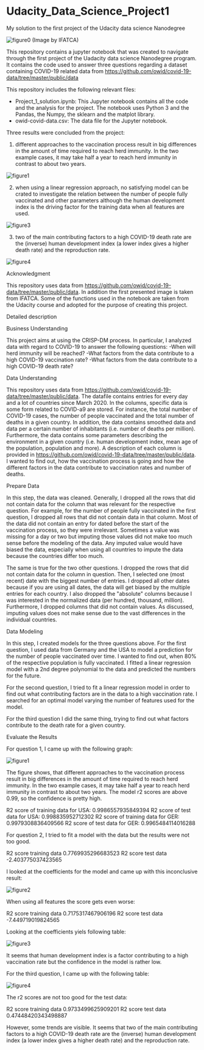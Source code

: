 # Udacity_Data_Science_Project1
My solution to the first project of the Udacity data science Nanodegree

![figure0](https://user-images.githubusercontent.com/65665840/112819315-c29bb800-9084-11eb-84e6-4814f39b6fdf.jpeg)
(Image by IFATCA)

This repository contains a jupyter notebook that was created to navigate through the first project of the Uadacity data science Nanodegree program. It contains the code used to answer three questions regarding a dataset containing COVID-19 related data from https://github.com/owid/covid-19-data/tree/master/public/data

This repository includes the following relevant files:
- Project_1_solution.ipynb: This Jupyter notebook contains all the code and the analysis for the project. The notebook uses Python 3 and the Pandas, the Numpy, the sklearn and the matplot library.
- owid-covid-data.csv: The data file for the Jupyter notebook.

Three results were concluded from the project:

1) different approaches to the vaccination process result in big differences in the amount of time required to reach herd immunity. In the two example cases, it may take half a year to reach herd immunity in contrast to about two years.

![figure1](https://user-images.githubusercontent.com/65665840/112819550-fecf1880-9084-11eb-8878-b46440050209.png)

2) when using a linear regression approach, no satisfying model can be crated to investigate the relation between the number of people fully vaccinated and other parameters although the human development index is the driving factor for the training data when all features are used.

![figure3](https://user-images.githubusercontent.com/65665840/112819605-0bec0780-9085-11eb-8e37-6f2af60e48b6.png)

3) two of the main contributing factors to a high COVID-19 death rate are the (inverse) human development index (a lower index gives a higher death rate) and the reproduction rate.

![figure4](https://user-images.githubusercontent.com/65665840/112819634-14444280-9085-11eb-8ebf-a927abb400b5.png)

Acknowledgment 

This repository uses data from https://github.com/owid/covid-19-data/tree/master/public/data. In addition the first presented image is taken from IFATCA. Some of the functions used in the notebook are taken from the Udacity course and adopted for the purpose of creating this project.

Detailed description

Business Understanding

This project aims at using the CRISP-DM process. In particular, I analyzed data with regard to COVID-19 to answer the following questions:
-When will herd immunity will be reached?
-What factors from the data contribute to a high COVID-19 vaccination rate?
-What factors from the data contribute to a high COVID-19 death rate?

Data Understanding

This repository uses data from https://github.com/owid/covid-19-data/tree/master/public/data. The datafile contains entries for every day and a lot of countries since March 2020. In the columns, specific data is some form related to COVID-a9 are stored. For instance, the total number of COVID-19 cases, the number of people vaccinated and the total number of deaths in a given country. In addition, the data contains smoothed data and data per a certain number of inhabitants (i.e. number of deaths per million). Furthermore, the data contains some parameters describing the environment in a given country (i.e. human development index, mean age of the population, population and more). A description of each column is provided in https://github.com/owid/covid-19-data/tree/master/public/data. I wanted to find out, how the vaccination process is going and how the different factors in the data contribute to vaccination rates and number of deaths.

Prepare Data

In this step, the data was cleaned. Generally, I dropped all the rows that did not contain data for the column that was relevant for the respective question. For example, for the number of people fully vaccinated in the first question, I dropped all rows that did not contain data in that column. Most of the data did not contain an entry for dated before the start of the vaccination process, so they were irrelevant. Sometimes a value was missing for a day or two but imputing those values did not make too much sense before the modeling of the data. Any imputed value would have biased the data, especially when using all countries to impute the data because the countries differ too much.

The same is true for the two other questions. I dropped the rows that did not contain data for the column in question. Then, I selected one (most recent) date with the biggest number of entries. I dropped all other dates because if you are using all dates, the data will get biased by the multiple entries for each country. I also dropped the "absolute" columns because I was interested in the normalized data (per hundred, thousand, million). Furthermore, I dropped columns that did not contain values. As discussed, imputing values does not make sense due to the vast differences in the individual countries.

Data Modeling

In this step, I created models for the three questions above. For the first question, I used data from Germany and the USA to model a prediction for the number of people vaccinated over time. I wanted to find out, when 80% of the respective population is fully vaccinated. I fitted a linear regression model with a 2nd degree polynomial to the data and predicted the numbers for the future.

For the second question, I tried to fit a linear regression model in order to find out what contributing factors are in the data to a high vaccination rate. I searched for an optimal model varying the number of features used for the model.

For the third question I did the same thing, trying to find out what factors contribute to the death rate for a given country.

Evaluate the Results

For question 1, I came up with the following graph:

![figure1](https://user-images.githubusercontent.com/65665840/112831269-00540d00-9094-11eb-938f-ce05a50f43d3.png)

The figure shows, that different approaches to the vaccination process result in big differences in the amount of time required to reach herd immunity. In the two example cases, it may take half a year to reach herd immunity in contrast to about two years. The model r2 scores are above 0.99, so the confidence is pretty high.

R2 score of training data for USA:
0.9986557935849394
R2 score of test data for USA:
0.998835952712302
R2 score of training data for GER:
0.9979308836409566
R2 score of test data for GER:
0.9965484114016288

For question 2, I tried to fit a model with the data but the results were not too good. 

R2 score training data
0.7769935296683523
R2 score test data
-2.403775037423565

I looked at the coefficients for the model and came up with this inconclusive result:

![figure2](https://user-images.githubusercontent.com/65665840/112831385-25488000-9094-11eb-8e63-43e6961d7d81.png)

When using all features the score gets even worse:

R2 score training data
0.7175317467906196
R2 score test data
-7.449719019824565

Looking at the coefficients yiels following table:

![figure3](https://user-images.githubusercontent.com/65665840/112833103-8cffca80-9096-11eb-8fb5-d194c27a95e5.png)

It seems that human development index is a factor contributing to a high vaccination rate but the confidence in the model is rather low.

For the third question, I came up with the following table:

![figure4](https://user-images.githubusercontent.com/65665840/112833224-bc163c00-9096-11eb-83ff-ada480f75eaa.png)

The r2 scores are not too good for the test data:

R2 score training data
0.9733499625909201
R2 score test data
0.47448420343498887

However, some trends are visible. It seems that two of the main contributing factors to a high COVID-19 death rate are the (inverse) human development index (a lower index gives a higher death rate) and the reproduction rate.

